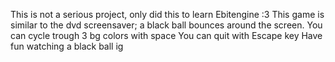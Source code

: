 This is not a serious project, only did this to learn Ebitengine :3
This game is similar to the dvd screensaver; a black ball bounces around the screen.
You can cycle trough 3 bg colors with space
You can quit with Escape key
Have fun watching a black ball ig
